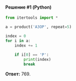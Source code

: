 #### Решение #1 (Python)
```python
from itertools import *

a = product('АЗОР', repeat=5)

index = 0
for i in a:
	index += 1
	
	if i[0] == 'Р':
		print(index)
		break
```
**Ответ:** 769.

